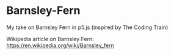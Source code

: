 # Barnsley-Fern

My take on Barnsley Fern in p5.js (inspired by The Coding Train)

Wikipedia article on Barnsley Fern: https://en.wikipedia.org/wiki/Barnsley_fern
